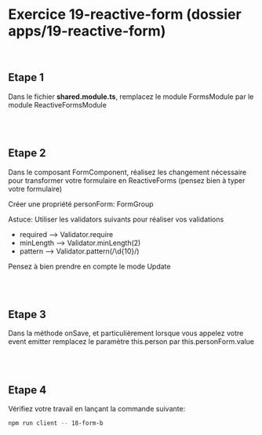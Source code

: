 # Exercice 19-reactive-form (dossier apps/19-reactive-form)

<br>

## Etape 1

Dans le fichier **shared.module.ts**, remplacez le module FormsModule par le module ReactiveFormsModule

<br><br>

## Etape 2

Dans le composant FormComponent, réalisez les changement nécessaire pour transformer votre formulaire en ReactiveForms (pensez bien à typer votre formulaire)

Créer une propriété personForm: FormGroup<PersonForm>

Astuce: Utiliser les validators suivants pour réaliser vos validations

-   required --> Validator.require
-   minLength --> Validator.minLength(2)
-   pattern --> Validator.pattern(/\d{10}/)

Pensez à bien prendre en compte le mode Update

<br><br>

## Etape 3

Dans la méthode onSave, et particulièrement lorsque vous appelez votre event emitter remplacez le paramètre this.person par this.personForm.value

<br><br>

## Etape 4

Vérifiez votre travail en lançant la commande suivante:

```bash
npm run client -- 18-form-b
```
